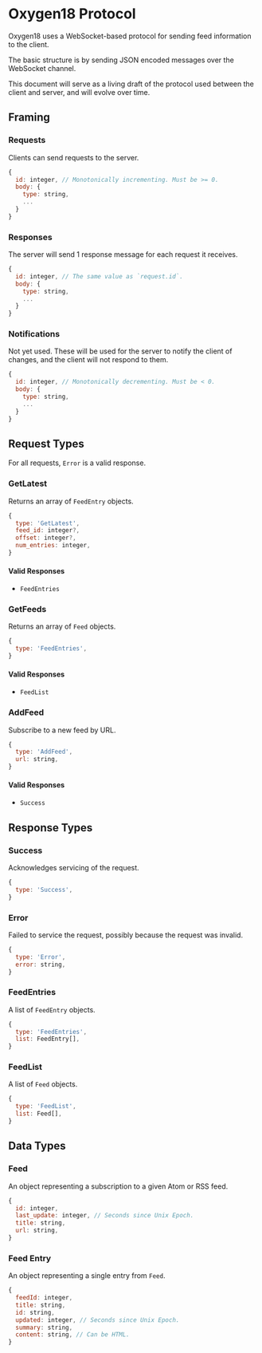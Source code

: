 # Oxygen18 Protocol

Oxygen18 uses a WebSocket-based protocol for sending feed information to
the client.

The basic structure is by sending JSON encoded messages over the
WebSocket channel.

This document will serve as a living draft of the protocol used between
the client and server, and will evolve over time.

## Framing

### Requests

Clients can send requests to the server.

```js
{
  id: integer, // Monotonically incrementing. Must be >= 0.
  body: {
    type: string,
    ...
  }
}
```

### Responses

The server will send 1 response message for each request it receives.

```js
{
  id: integer, // The same value as `request.id`.
  body: {
    type: string,
    ...
  }
}
```

### Notifications

Not yet used. These will be used for the server to notify the client of
changes, and the client will not respond to them.

```js
{
  id: integer, // Monotonically decrementing. Must be < 0.
  body: {
    type: string,
    ...
  }
}
```

## Request Types

For all requests, `Error` is a valid response.

### GetLatest

Returns an array of `FeedEntry` objects.

```js
{
  type: 'GetLatest',
  feed_id: integer?,
  offset: integer?,
  num_entries: integer,
}
```

#### Valid Responses

- `FeedEntries`

### GetFeeds

Returns an array of `Feed` objects.

```js
{
  type: 'FeedEntries',
}
```

#### Valid Responses

- `FeedList`

### AddFeed

Subscribe to a new feed by URL.

```js
{
  type: 'AddFeed',
  url: string,
}
```

#### Valid Responses

- `Success`

## Response Types

### Success

Acknowledges servicing of the request.

```js
{
  type: 'Success',
}
```

### Error

Failed to service the request, possibly because the request was invalid.

```js
{
  type: 'Error',
  error: string,
}
```

### FeedEntries

A list of `FeedEntry` objects.

```js
{
  type: 'FeedEntries',
  list: FeedEntry[],
}
```

### FeedList

A list of `Feed` objects.

```js
{
  type: 'FeedList',
  list: Feed[],
}
```

## Data Types

### Feed

An object representing a subscription to a given Atom or RSS feed.

```js
{
  id: integer,
  last_update: integer, // Seconds since Unix Epoch.
  title: string,
  url: string,
}
```

### Feed Entry

An object representing a single entry from `Feed`.

```js
{
  feedId: integer,
  title: string,
  id: string,
  updated: integer, // Seconds since Unix Epoch.
  summary: string,
  content: string, // Can be HTML.
}
```
